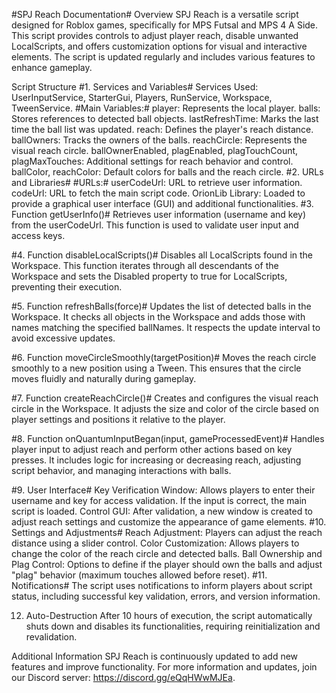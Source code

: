 #SPJ Reach Documentation#
Overview
SPJ Reach is a versatile script designed for Roblox games, specifically for MPS Futsal and MPS 4 A Side. This script provides controls to adjust player reach, disable unwanted LocalScripts, and offers customization options for visual and interactive elements. The script is updated regularly and includes various features to enhance gameplay.

Script Structure
#1. Services and Variables#
Services Used: UserInputService, StarterGui, Players, RunService, Workspace, TweenService.
#Main Variables:#
player: Represents the local player.
balls: Stores references to detected ball objects.
lastRefreshTime: Marks the last time the ball list was updated.
reach: Defines the player's reach distance.
ballOwners: Tracks the owners of the balls.
reachCircle: Represents the visual reach circle.
ballOwnerEnabled, plagEnabled, plagTouchCount, plagMaxTouches: Additional settings for reach behavior and control.
ballColor, reachColor: Default colors for balls and the reach circle.
#2. URLs and Libraries#
#URLs:#
userCodeUrl: URL to retrieve user information.
codeUrl: URL to fetch the main script code.
OrionLib Library: Loaded to provide a graphical user interface (GUI) and additional functionalities.
#3. Function getUserInfo()#
Retrieves user information (username and key) from the userCodeUrl. This function is used to validate user input and access keys.

#4. Function disableLocalScripts()#
Disables all LocalScripts found in the Workspace. This function iterates through all descendants of the Workspace and sets the Disabled property to true for LocalScripts, preventing their execution.

#5. Function refreshBalls(force)#
Updates the list of detected balls in the Workspace. It checks all objects in the Workspace and adds those with names matching the specified ballNames. It respects the update interval to avoid excessive updates.

#6. Function moveCircleSmoothly(targetPosition)#
Moves the reach circle smoothly to a new position using a Tween. This ensures that the circle moves fluidly and naturally during gameplay.

#7. Function createReachCircle()#
Creates and configures the visual reach circle in the Workspace. It adjusts the size and color of the circle based on player settings and positions it relative to the player.

#8. Function onQuantumInputBegan(input, gameProcessedEvent)#
Handles player input to adjust reach and perform other actions based on key presses. It includes logic for increasing or decreasing reach, adjusting script behavior, and managing interactions with balls.

#9. User Interface#
Key Verification Window: Allows players to enter their username and key for access validation. If the input is correct, the main script is loaded.
Control GUI: After validation, a new window is created to adjust reach settings and customize the appearance of game elements.
#10. Settings and Adjustments#
Reach Adjustment: Players can adjust the reach distance using a slider control.
Color Customization: Allows players to change the color of the reach circle and detected balls.
Ball Ownership and Plag Control: Options to define if the player should own the balls and adjust "plag" behavior (maximum touches allowed before reset).
#11. Notifications#
The script uses notifications to inform players about script status, including successful key validation, errors, and version information.

12. Auto-Destruction
After 10 hours of execution, the script automatically shuts down and disables its functionalities, requiring reinitialization and revalidation.

Additional Information
SPJ Reach is continuously updated to add new features and improve functionality. For more information and updates, join our Discord server: https://discord.gg/eQqHWwMJEa.
